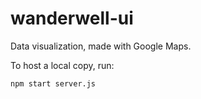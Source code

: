 # wanderwell-ui

Data visualization, made with Google Maps.

To host a local copy, run:

```npm start server.js```
